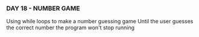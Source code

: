 ### DAY 18 - NUMBER GAME
Using while loops to make a number guessing game
Until the user guesses the correct number the program won't stop running